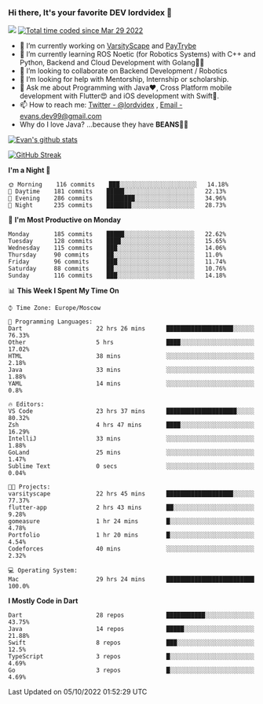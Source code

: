 ### Hi there, It's your favorite DEV lordvidex 👋
<img src="https://komarev.com/ghpvc/?username=lordvidex&label=Views&color=blue&style=plastic" /> <a href="https://wakatime.com/@0e56db35-d16b-410a-acc0-4085055304bf"><img src="https://wakatime.com/badge/user/0e56db35-d16b-410a-acc0-4085055304bf.svg" alt="Total time coded since Mar 29 2022" /></a>

- 🔭 I’m currently working on [VarsityScape](https://varsityscape.com) and [PayTrybe](https://www.paytrybe.com)
- 🌱 I’m currently learning ROS Noetic (for Robotics Systems) with C++ and Python, Backend and Cloud Development with Golang🧙🏼
- 👯 I’m looking to collaborate on Backend Development / Robotics
- 🤔 I’m looking for help with Mentorship, Internship or scholarship.
- 💬 Ask me about Programming with Java❤️, Cross Platform mobile development with Flutter😍 and iOS development with Swift🚀.
- 📫 How to reach me: [Twitter - @lordvidex](https://twitter.com/lordvidex) , [Email - evans.dev99@gmail.com](mailto:evans.dev99@gmail.com?body=Hello%20Evans,)
- Why do I love Java? ...because they have **BEANS**🤤😋

<div>
<!-- <a href="https://github.com/lordvidex">
  <img src="https://github-readme-stats.vercel.app/api/top-langs/?username=lordvidex&theme=light" />
</a>    -->
<!-- [![Top Langs](https://github-readme-stats.vercel.app/api/top-langs/?username=lordvidex)](https://github.com/lordvidex/)  -->
<a href="https://github.com/lordvidex">
 <img src="https://github-readme-stats.vercel.app/api?username=lordvidex&show_icons=true&theme=light&line_height=27" alt="Evan's github stats"/>
</a>
</div>

[![GitHub Streak](https://github-readme-streak-stats.herokuapp.com?user=lordvidex&theme=github-dark&hide_border=true)](https://git.io/streak-stats)

<!--
  <a href="https://github.com/iampawan/FlutterExampleApps">
    <img align="center" src="https://github-readme-stats.vercel.app/api/pin/?username=iampawan&repo=FlutterExampleApps&theme=light" />

  </a>
  <a href="https://github.com/iampawan/VelocityX">
   <img align="center" src="https://github-readme-stats.vercel.app/api/pin/?username=iampawan&repo=VelocityX&theme=light" />
  </a>
-->
<!--START_SECTION:waka-->
**I'm a Night 🦉** 

```text
🌞 Morning    116 commits    ███░░░░░░░░░░░░░░░░░░░░░░   14.18% 
🌆 Daytime    181 commits    █████░░░░░░░░░░░░░░░░░░░░   22.13% 
🌃 Evening    286 commits    ████████░░░░░░░░░░░░░░░░░   34.96% 
🌙 Night      235 commits    ███████░░░░░░░░░░░░░░░░░░   28.73%

```
📅 **I'm Most Productive on Monday** 

```text
Monday       185 commits    █████░░░░░░░░░░░░░░░░░░░░   22.62% 
Tuesday      128 commits    ████░░░░░░░░░░░░░░░░░░░░░   15.65% 
Wednesday    115 commits    ███░░░░░░░░░░░░░░░░░░░░░░   14.06% 
Thursday     90 commits     ██░░░░░░░░░░░░░░░░░░░░░░░   11.0% 
Friday       96 commits     ███░░░░░░░░░░░░░░░░░░░░░░   11.74% 
Saturday     88 commits     ██░░░░░░░░░░░░░░░░░░░░░░░   10.76% 
Sunday       116 commits    ███░░░░░░░░░░░░░░░░░░░░░░   14.18%

```


📊 **This Week I Spent My Time On** 

```text
⌚︎ Time Zone: Europe/Moscow

💬 Programming Languages: 
Dart                     22 hrs 26 mins      ███████████████████░░░░░░   76.33% 
Other                    5 hrs               ████░░░░░░░░░░░░░░░░░░░░░   17.02% 
HTML                     38 mins             ░░░░░░░░░░░░░░░░░░░░░░░░░   2.18% 
Java                     33 mins             ░░░░░░░░░░░░░░░░░░░░░░░░░   1.88% 
YAML                     14 mins             ░░░░░░░░░░░░░░░░░░░░░░░░░   0.8%

🔥 Editors: 
VS Code                  23 hrs 37 mins      ████████████████████░░░░░   80.32% 
Zsh                      4 hrs 47 mins       ████░░░░░░░░░░░░░░░░░░░░░   16.29% 
IntelliJ                 33 mins             ░░░░░░░░░░░░░░░░░░░░░░░░░   1.88% 
GoLand                   25 mins             ░░░░░░░░░░░░░░░░░░░░░░░░░   1.47% 
Sublime Text             0 secs              ░░░░░░░░░░░░░░░░░░░░░░░░░   0.04%

🐱‍💻 Projects: 
varsityscape             22 hrs 45 mins      ███████████████████░░░░░░   77.37% 
flutter-app              2 hrs 43 mins       ██░░░░░░░░░░░░░░░░░░░░░░░   9.28% 
gomeasure                1 hr 24 mins        █░░░░░░░░░░░░░░░░░░░░░░░░   4.78% 
Portfolio                1 hr 20 mins        █░░░░░░░░░░░░░░░░░░░░░░░░   4.54% 
Codeforces               40 mins             ░░░░░░░░░░░░░░░░░░░░░░░░░   2.32%

💻 Operating System: 
Mac                      29 hrs 24 mins      █████████████████████████   100.0%

```

**I Mostly Code in Dart** 

```text
Dart                     28 repos            ███████████░░░░░░░░░░░░░░   43.75% 
Java                     14 repos            █████░░░░░░░░░░░░░░░░░░░░   21.88% 
Swift                    8 repos             ███░░░░░░░░░░░░░░░░░░░░░░   12.5% 
TypeScript               3 repos             █░░░░░░░░░░░░░░░░░░░░░░░░   4.69% 
Go                       3 repos             █░░░░░░░░░░░░░░░░░░░░░░░░   4.69%

```



 Last Updated on 05/10/2022 01:52:29 UTC
<!--END_SECTION:waka-->
